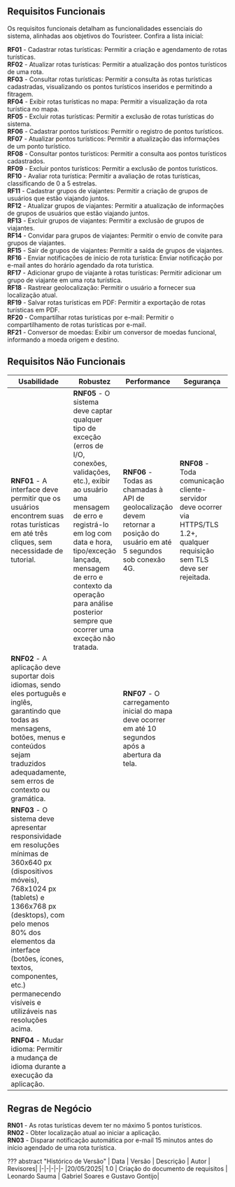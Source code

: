 ## Requisitos Funcionais
Os requisitos funcionais detalham as funcionalidades essenciais do sistema, alinhadas aos objetivos do Touristeer. Confira a lista inicial:

**RF01** - Cadastrar rotas turísticas: Permitir a criação e agendamento de rotas turísticas.  <br>
**RF02** - Atualizar rotas turísticas: Permitir a atualização dos pontos turísticos de uma rota. <br>
**RF03** - Consultar rotas turísticas: Permitir a consulta às rotas turísticas cadastradas, visualizando os pontos turísticos inseridos e permitindo a fitragem. <br>
**RF04** - Exibir rotas turísticas no mapa: Permitir a visualização da rota turística no mapa. <br>
**RF05** - Excluir rotas turísticas: Permitir a exclusão de rotas turísticas do sistema. <br>
**RF06** - Cadastrar pontos turísticos: Permitir o registro de pontos turísticos. <br>
**RF07** - Atualizar pontos turísticos: Permitir a atualização das informações de um ponto turístico. <br>
**RF08** - Consultar pontos turísticos: Permitir a consulta aos pontos turísticos cadastrados. <br>
**RF09** - Excluir pontos turísticos: Permitir a exclusão de pontos turísticos. <br>
**RF10** - Avaliar rota turística: Permitir a avaliação de rotas turísticas, classificando de 0 a 5 estrelas. <br>
**RF11** - Cadastrar grupos de viajantes: Permitir a criação de grupos de usuários que estão viajando juntos. <br>
**RF12** - Atualizar grupos de viajantes: Permitir a atualização de informações de grupos de usuários que estão viajando juntos. <br>
**RF13** - Excluir grupos de viajantes: Permitir a exclusão de grupos de viajantes. <br>
**RF14** - Convidar para grupos de viajantes: Permitir o envio de convite para grupos de viajantes. <br>
**RF15** - Sair de grupos de viajantes: Permitir a saída de grupos de viajantes. <br>
**RF16** - Enviar notificações de início de rota turística: Enviar notificação por e-mail antes do horário agendado da rota turística. <br>
**RF17** - Adicionar grupo de viajante à rotas turísticas: Permitir adicionar um grupo de viajante em uma rota turística. <br>
**RF18** - Rastrear geolocalização: Permitir o usuário a fornecer sua localização atual. <br>
**RF19** - Salvar rotas turísticas em PDF: Permitir a exportação de rotas turísticas em PDF. <br>
**RF20** - Compartilhar rotas turísticas por e-mail: Permitir o compartilhamento de rotas turísticas por e-mail. <br>
**RF21** - Conversor de moedas: Exibir um conversor de moedas funcional, informando a moeda origem e destino. <br>


## Requisitos Não Funcionais

| **U**sabilidade | **R**obustez | **P**erformance | **S**egurança | **+** |
| - | - | - | - | - |
| **RNF01** - A interface deve permitir que os usuários encontrem suas rotas turísticas em até três cliques, sem necessidade de tutorial.| **RNF05** - O sistema deve captar qualquer tipo de exceção (erros de I/O, conexões, validações, etc.), exibir ao usuário uma mensagem de erro e registrá-lo em log com data e hora, tipo/exceção lançada, mensagem de erro e contexto da operação para análise posterior sempre que ocorrer uma exceção não tratada. | **RNF06** -  Todas as chamadas à API de geolocalização devem retornar a posição do usuário em até 5 segundos sob conexão 4G. | **RNF08** - Toda comunicação cliente-servidor deve ocorrer via HTTPS/TLS 1.2+, qualquer requisição sem TLS deve ser rejeitada. | **RNF09** - O aplicativo web deve ser compatível com a versão 90+ do Chrome, 88+ do Mozilla Firefox, 90+ do Microsoft Edge e 14+ do Safari.|
|**RNF02** - A aplicação deve suportar dois idiomas, sendo eles português e inglês, garantindo que todas as mensagens, botões, menus e conteúdos sejam traduzidos adequadamente, sem erros de contexto ou gramática.| | **RNF07** - O carregamento inicial do mapa deve ocorrer em até 10 segundos após a abertura da tela.  |||
|**RNF03** - O sistema deve apresentar responsividade em resoluções mínimas de 360x640 px (dispositivos móveis), 768x1024 px (tablets) e 1366x768 px (desktops), com pelo menos 80% dos elementos da interface (botões, ícones, textos, componentes, etc.) permanecendo visíveis e utilizáveis nas resoluções acima. || | ||
| **RNF04** - Mudar idioma: Permitir a mudança de idioma durante a execução da aplicação.|||||

## Regras de Negócio
**RN01** - As rotas turísticas devem ter no máximo 5 pontos turísticos. <br>
**RN02** - Obter localização atual ao iniciar a aplicação. <br>
**RN03** - Disparar notificação automática por e-mail 15 minutos antes do início agendado de uma rota turística. <br>

??? abstract "Histórico de Versão"
    | Data | Versão | Descrição | Autor | Revisores|
    |-|-|-|-|-
    |20/05/2025| 1.0 | Criação do documento de requisitos | Leonardo Sauma | Gabriel Soares e Gustavo Gontijo|
    
    